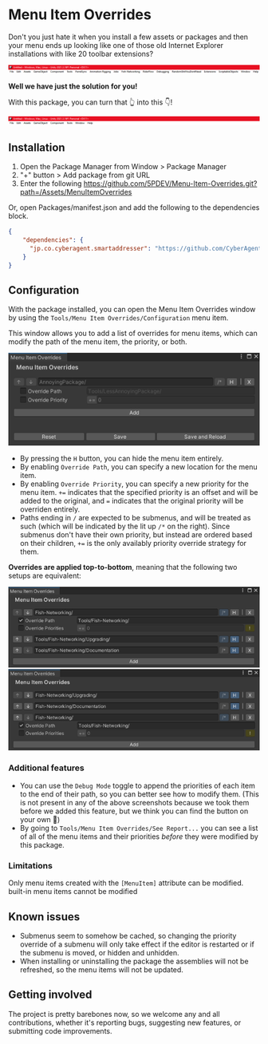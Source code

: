 # Menu Item Overrides

Don't you just hate it when you install a few assets or packages and  then your menu ends up looking like one of those old Internet Explorer installations with like 20 toolbar extensions?

![](.github/images/header-before.png)

**Well we have just the solution for you!**

With this package, you can turn that 👆 into this 👇!

![](.github/images/header-after.png)

## Installation

1. Open the Package Manager from Window > Package Manager
2. "+" button > Add package from git URL
3. Enter the following
https://github.com/5PDEV/Menu-Item-Overrides.git?path=/Assets/MenuItemOverrides

Or, open Packages/manifest.json and add the following to the dependencies block.

```json
{
    "dependencies": {
      "jp.co.cyberagent.smartaddresser": "https://github.com/CyberAgentGameEntertainment/SmartAddresser.git?path=/Assets/SmartAddresser"
    }
}
```

## Configuration

With the package installed, you can open the Menu Item Overrides window by using the `Tools/Menu Item Overrides/Configuration` menu item.

This window allows you to add a list of overrides for menu items, which can modify the path of the menu item, the priority, or both.

![](.github/images/window.png)

- By pressing the `H` button, you can hide the menu item entirely.
- By enabling `Override Path`, you can specify a new location for the menu item.
- By enabling `Override Priority`, you can specify a new priority for the menu item. `+=` indicates that the specified priority is an offset and will be added to the original, and `=` indicates that the original priority will be overriden entirely.
- Paths ending in `/` are expected to be submenus, and will be treated as such (which will be indicated by the lit up `/*` on the right). Since submenus don't have their own priority, but instead are ordered based on their children, `+=` is the only availably priority override strategy for them. 

**Overrides are applied top-to-bottom**, meaning that the following two setups are equivalent:

![](.github/images/example-1.png)
![](.github/images/example-2.png)

### Additional features

- You can use the `Debug Mode` toggle to append the priorities of each item to the end of their path, so you can better see how to modify them. (This is not present in any of the above screenshots because we took them before we added this feature, but we think you can find the button on your own 🙂)
- By going to `Tools/Menu Item Overrides/See Report...` you can see a list of all of the menu items and their priorities _before_ they were modified by this package.

### Limitations

Only menu items created with the `[MenuItem]` attribute can be modified. built-in menu items cannot be modified 

## Known issues

- Submenus seem to somehow be cached, so changing the priority override of a submenu will only take effect if the editor is restarted or if the submenu is moved, or hidden and unhidden.
- When installing or uninstalling the package the assemblies will not be refreshed, so the menu items will not be updated.

## Getting involved

The project is pretty barebones now, so we welcome any and all contributions, whether it's reporting bugs, suggesting new features, or submitting code improvements.

